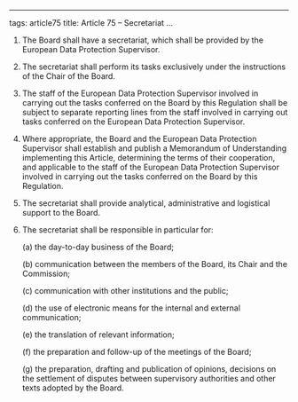 

---
tags: article75
title: Article 75 – Secretariat
...

1.  The Board shall have a secretariat, which shall be provided by the European Data Protection Supervisor.

2.  The secretariat shall perform its tasks exclusively under the instructions of the Chair of the Board.

3.  The staff of the European Data Protection Supervisor involved in carrying out the tasks conferred on the Board by this Regulation shall be subject to separate reporting lines from the staff involved in carrying out tasks conferred on the European Data Protection Supervisor.

4.  Where appropriate, the Board and the European Data Protection Supervisor shall establish and publish a Memorandum of Understanding implementing this Article, determining the terms of their cooperation, and applicable to the staff of the European Data Protection Supervisor involved in carrying out the tasks conferred on the Board by this Regulation.

5.  The secretariat shall provide analytical, administrative and logistical support to the Board.

6.  The secretariat shall be responsible in particular for:

    (a) the day-to-day business of the Board;

    (b) communication between the members of the Board, its Chair and the Commission;

    (c) communication with other institutions and the public;

    (d) the use of electronic means for the internal and external communication;

    (e) the translation of relevant information;

    (f) the preparation and follow-up of the meetings of the Board;

    (g) the preparation, drafting and publication of opinions, decisions on the settlement of disputes between supervisory authorities and other texts adopted by the Board.